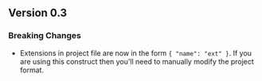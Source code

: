 ## Version 0.3

### Breaking Changes

* Extensions in project file are now in the form `{ "name": "ext" }`. If you are using this construct then you'll need to manually modify the project format.